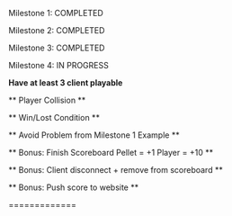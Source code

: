 Milestone 1: COMPLETED

Milestone 2: COMPLETED

Milestone 3: COMPLETED

Milestone 4: IN PROGRESS

**Have at least 3 client playable**

** Player Collision **

** Win/Lost Condition **

** Avoid Problem from Milestone 1 Example **

** Bonus: Finish Scoreboard Pellet = +1 Player = +10 **

** Bonus: Client disconnect + remove from scoreboard **

** Bonus: Push score to website **

=============
